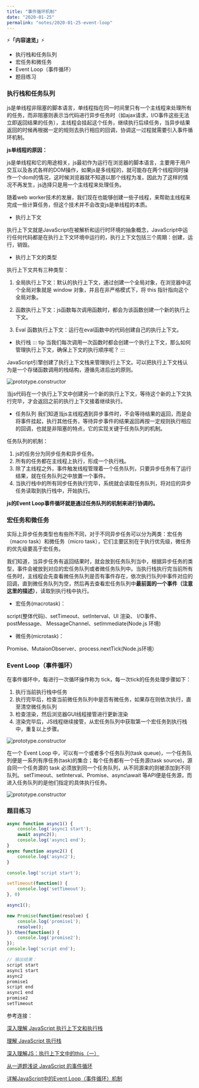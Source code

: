 ```yaml
---
title: "事件循环机制"
date: "2020-01-25"
permalink: "notes/2020-01-25-event-loop"
---
```


⚡<strong>「内容速览」</strong>⚡

- 执行栈和任务队列
- 宏任务和微任务
- Event Loop（事件循环）
- 题目练习

### 执行栈和任务队列

js是单线程非阻塞的脚本语言，单线程指在同一时间里只有一个主线程来处理所有的任务，而非阻塞则表示当代码进行异步任务时（如ajax请求，I/O事件这些无法立即返回结果的任务），主线程会挂起这个任务，继续执行后续任务，当异步结果返回的时候再根据一定的规则去执行相应的回调，协调这一过程就需要引入事件循环机制。

**js单线程的原因：**

js是单线程和它的用途相关，js最初作为运行在浏览器的脚本语言，主要用于用户交互以及各式各样的DOM操作，如果js是多线程的，就可能存在两个线程同时操作一个dom的情况，这时候浏览器就不知道以那个线程为准，因此为了这样的情况不再发生，js选择只是用一个主线程来处理任务。

随着web worker技术的发展，我们现在也能够创建一些子线程，来帮助主线程来完成一些计算任务，但这个技术并不会改变js是单线程的本质。


- 执行上下文

执行上下文就是JavaScript在被解析和运行时环境的抽象概念，JavaScript中运行任何代码都是在执行上下文环境中运行的，执行上下文包括三个周期：创建，运行，销毁。

- 执行上下文的类型

执行上下文共有三种类型：

1. 全局执行上下文：默认的执行上下文，通过创建一个全局对象，在浏览器中这个全局对象就是 window 对象，并且在非严格模式下，将 this 指针指向这个全局对象。

2. 函数执行上下文：js函数每次调用函数时，都会为该函数创建一个新的执行上下文。

3. Eval 函数执行上下文：运行在eval函数中的代码创建自己的执行上下文。

- 执行栈
::: tip
当我们每次调用一次函数时都会创建一个执行上下文，那么如何管理执行上下文，确保上下文的执行顺序呢？
:::

JavaScript引擎创建了执行上下文栈来管理执行上下文。可以把执行上下文栈认为是一个存储函数调用的栈结构，遵循先进后出的原则。

![prototype.constructor](~@images/javascript/context-stack.gif)

当js代码在一个执行上下文中创建另一个新的执行上下文，等待这个新的上下文执行完毕，才会返回之前的执行上下文接着继续执行。

- 任务队列
我们知道当js主线程遇到异步事件时，不会等待结果的返回，而是会将事件挂起，执行其他任务，等待异步事件的结果返回再按一定规则执行相应的回调，也就是非阻塞的特点，它的实现关键于任务队列的机制。

任务队列的机制：

1. js的任务分为同步任务和异步任务。
2. 所有的任务都在主线程上执行，形成一个执行栈。
3. 除了主线程之外，事件触发线程管理着一个任务队列，只要异步任务有了运行结果，就在任务队列之中放置一个事件。
4. 当执行栈中的所有同步任务执行完毕，系统就会读取任务队列，将对应的异步任务读取到执行栈中，开始执行。


**js的Event Loop事件循环就是通过任务队列的机制来进行协调的。**

### 宏任务和微任务
实际上异步任务类型也有些所不同，对于不同异步任务可以分为两类：宏任务（macro task）和微任务（micro task），它们主要区别在于执行优先级，微任务的优先级要高于宏任务。

我们知道，当异步任务有返回结果时，就会放到任务队列当中，根据异步任务的类型，事件会被放到对应的宏任务队列或者微任务队列中。当执行栈执行完当前所有任务时，主线程会先查看微任务队列是否有事件存在，依次执行队列中事件对应的回调，直到微任务队列为空，然后再去查看宏任务队列中**最前面的一个事件（注意这里的描述）**，读取到执行栈中执行。


- 宏任务(macrotask)：

script(整体代码)、setTimeout、setInterval、UI 渲染、 I/O事件、postMessage、 MessageChannel、setImmediate(Node.js 环境)

- 微任务(microtask)：

Promise、MutaionObserver、process.nextTick(Node.js环境）

### Event Loop（事件循环）
在事件循环中，每进行一次循环操作称为 tick，每一次tick的任务处理步骤如下：

1. 执行当前执行栈中任务
2. 执行完毕后，检查当前微任务队列中是否有微任务，如果存在则依次执行，直至清空微任务队列
3. 检查渲染，然后浏览器GUI线程接管进行更新渲染
4. 渲染完毕后，JS线程继续接管，从宏任务队列中获取第一个宏任务到执行栈中，重复以上步骤。

![prototype.constructor](~@images/javascript/event-loop-step.png)

在一个 Event Loop 中，可以有一个或者多个任务队列(task queue)，一个任务队列便是一系列有序任务(task)的集合；每个任务都有一个任务源(task source)，源自同一个任务源的 task 必须放到同一个任务队列，从不同源来的则被添加到不同队列。 setTimeout、setInterval、Promise、async\await 等API便是任务源，而进入任务队列的是他们指定的具体执行任务。

![prototype.constructor](~@images/javascript/event-loop.png)


### 题目练习

```js
async function async1() {
    console.log('async1 start');
    await async2();
    console.log('async1 end');
}
async function async2() {
	console.log('async2');
}

console.log('script start');

setTimeout(function() {
    console.log('setTimeout');
}, 0)

async1();

new Promise(function(resolve) {
    console.log('promise1');
    resolve();
}).then(function() {
    console.log('promise2');
});
console.log('script end');

// 输出结果：
script start
async1 start
async2
promise1
script end
async1 end
promise2
setTimeout
```

参考连接：

[深入理解 JavaScript 执行上下文和执行栈](https://zhuanlan.zhihu.com/p/59784952)

[理解 JavaScript 执行栈](https://segmentfault.com/a/1190000017350739)

[深入理解JS：执行上下文中的this（一）](https://www.cnblogs.com/forcheng/p/12960972.html)

[从一道题浅说 JavaScript 的事件循环](https://github.com/Advanced-Frontend/Daily-Interview-Question/issues/7)

[详解JavaScript中的Event Loop（事件循环）机制](https://www.cnblogs.com/cangqinglang/p/8967268.html)